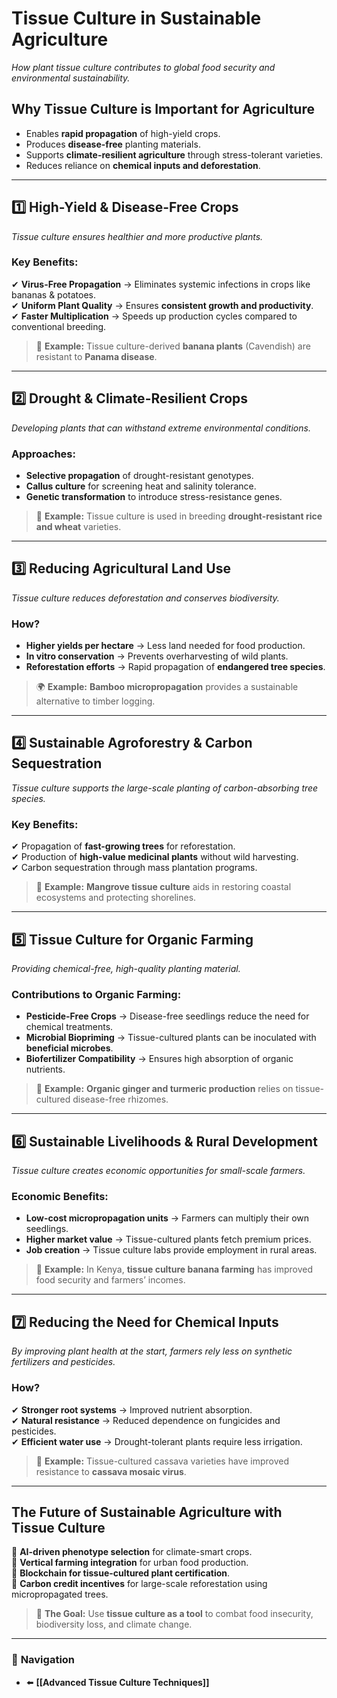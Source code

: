 # **Tissue Culture in Sustainable Agriculture**
_How plant tissue culture contributes to global food security and environmental sustainability._

## **Why Tissue Culture is Important for Agriculture**
- Enables **rapid propagation** of high-yield crops.
- Produces **disease-free** planting materials.
- Supports **climate-resilient agriculture** through stress-tolerant varieties.
- Reduces reliance on **chemical inputs and deforestation**.

---

## **1️⃣ High-Yield & Disease-Free Crops**
_Tissue culture ensures healthier and more productive plants._

### **Key Benefits:**
✔ **Virus-Free Propagation** → Eliminates systemic infections in crops like bananas & potatoes.  
✔ **Uniform Plant Quality** → Ensures **consistent growth and productivity**.  
✔ **Faster Multiplication** → Speeds up production cycles compared to conventional breeding.  

> 🌱 **Example:** Tissue culture-derived **banana plants** (Cavendish) are resistant to **Panama disease**.

---

## **2️⃣ Drought & Climate-Resilient Crops**
_Developing plants that can withstand extreme environmental conditions._

### **Approaches:**
- **Selective propagation** of drought-resistant genotypes.
- **Callus culture** for screening heat and salinity tolerance.
- **Genetic transformation** to introduce stress-resistance genes.

> 🌾 **Example:** Tissue culture is used in breeding **drought-resistant rice and wheat** varieties.

---

## **3️⃣ Reducing Agricultural Land Use**
_Tissue culture reduces deforestation and conserves biodiversity._

### **How?**
- **Higher yields per hectare** → Less land needed for food production.
- **In vitro conservation** → Prevents overharvesting of wild plants.
- **Reforestation efforts** → Rapid propagation of **endangered tree species**.

> 🌍 **Example:** **Bamboo micropropagation** provides a sustainable alternative to timber logging.

---

## **4️⃣ Sustainable Agroforestry & Carbon Sequestration**
_Tissue culture supports the large-scale planting of carbon-absorbing tree species._

### **Key Benefits:**
✔ Propagation of **fast-growing trees** for reforestation.  
✔ Production of **high-value medicinal plants** without wild harvesting.  
✔ Carbon sequestration through mass plantation programs.

> 🌳 **Example:** **Mangrove tissue culture** aids in restoring coastal ecosystems and protecting shorelines.

---

## **5️⃣ Tissue Culture for Organic Farming**
_Providing chemical-free, high-quality planting material._

### **Contributions to Organic Farming:**
- **Pesticide-Free Crops** → Disease-free seedlings reduce the need for chemical treatments.
- **Microbial Biopriming** → Tissue-cultured plants can be inoculated with **beneficial microbes**.
- **Biofertilizer Compatibility** → Ensures high absorption of organic nutrients.

> 🌱 **Example:** **Organic ginger and turmeric production** relies on tissue-cultured disease-free rhizomes.

---

## **6️⃣ Sustainable Livelihoods & Rural Development**
_Tissue culture creates economic opportunities for small-scale farmers._

### **Economic Benefits:**
- **Low-cost micropropagation units** → Farmers can multiply their own seedlings.
- **Higher market value** → Tissue-cultured plants fetch premium prices.
- **Job creation** → Tissue culture labs provide employment in rural areas.

> 🚜 **Example:** In Kenya, **tissue culture banana farming** has improved food security and farmers’ incomes.

---

## **7️⃣ Reducing the Need for Chemical Inputs**
_By improving plant health at the start, farmers rely less on synthetic fertilizers and pesticides._

### **How?**
✔ **Stronger root systems** → Improved nutrient absorption.  
✔ **Natural resistance** → Reduced dependence on fungicides and pesticides.  
✔ **Efficient water use** → Drought-tolerant plants require less irrigation.  

> 🌾 **Example:** Tissue-cultured cassava varieties have improved resistance to **cassava mosaic virus**.

---

## **The Future of Sustainable Agriculture with Tissue Culture**
🔹 **AI-driven phenotype selection** for climate-smart crops.  
🔹 **Vertical farming integration** for urban food production.  
🔹 **Blockchain for tissue-cultured plant certification**.  
🔹 **Carbon credit incentives** for large-scale reforestation using micropropagated trees.  

> 🚀 **The Goal:** Use **tissue culture as a tool** to combat food insecurity, biodiversity loss, and climate change.

---


### 🔗 **Navigation**
- ⬅️ **[[Advanced Tissue Culture Techniques]]**
